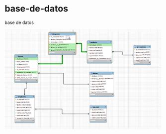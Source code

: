 # base-de-datos
base de datos



![Imagen ER](https://github.com/retail-2558172G2/base-de-datos/blob/main/img/imagen1.13.PNG?raw=true)



